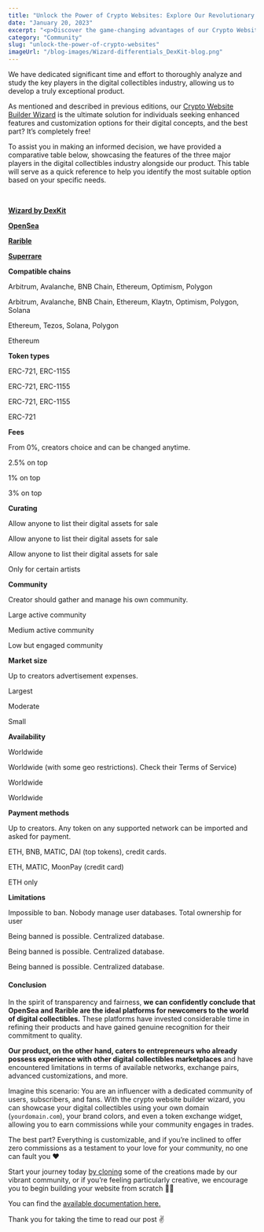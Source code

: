 ```yaml
---
title: "Unlock the Power of Crypto Websites: Explore Our Revolutionary Product Today!"
date: "January 20, 2023"
excerpt: "<p>Discover the game-changing advantages of our Crypto Website Builder Wizard, designed to revolutionize your digital collectibles journey. Explore advanced features, unparalleled customization options, and seamless migration for your crypto website. Don&#8217;t miss out on this opportunity to take your online presence to new heights!</p> "
category: "Community"
slug: "unlock-the-power-of-crypto-websites"
imageUrl: "/blog-images/Wizard-differentials_DexKit-blog.png"
---
```


We have dedicated significant time and effort to thoroughly analyze and study the key players in the digital collectibles industry, allowing us to develop a truly exceptional product.

As mentioned and described in previous editions, our [Crypto Website Builder Wizard](https://whitelabel-nft.dexkit.com/admin/create) is the ultimate solution for individuals seeking enhanced features and customization options for their digital concepts, and the best part? It’s completely free!

To assist you in making an informed decision, we have provided a comparative table below, showcasing the features of the three major players in the digital collectibles industry alongside our product. This table will serve as a quick reference to help you identify the most suitable option based on your specific needs.

 

**[Wizard by DexKit](https://whitelabel-nft.dexkit.com/admin/create?_ga=2.19318648.1506910254.1705192601-1648656589.1702664712)**

**[OpenSea](https://opensea.io/)**

**[Rarible](https://rarible.com/)**

**[Superrare](https://superrare.com/)**

**Compatible chains**

Arbitrum, Avalanche, BNB Chain, Ethereum, Optimism, Polygon

Arbitrum, Avalanche, BNB Chain, Ethereum, Klaytn, Optimism, Polygon, Solana

Ethereum, Tezos, Solana, Polygon

Ethereum

**Token types**

ERC-721, ERC-1155

ERC-721, ERC-1155

ERC-721, ERC-1155

ERC-721

**Fees**

From 0%, creators choice and can be changed anytime.

2.5% on top

1% on top

3% on top

**Curating**

Allow anyone to list their digital assets for sale

Allow anyone to list their digital assets for sale

Allow anyone to list their digital assets for sale

Only for certain artists

**Community**

Creator should gather and manage his own community.

Large active community

Medium active community

Low but engaged community

**Market size**

Up to creators advertisement expenses.

Largest

Moderate

Small

**Availability**

Worldwide

Worldwide (with some geo restrictions). Check their Terms of Service)

Worldwide

Worldwide

**Payment methods**

Up to creators. Any token on any supported network can be imported and asked for payment.

ETH, BNB, MATIC, DAI (top tokens), credit cards.

ETH, MATIC, MoonPay (credit card)

ETH only

**Limitations**

Impossible to ban. Nobody manage user databases. Total ownership for user

Being banned is possible. Centralized database.

Being banned is possible. Centralized database.

Being banned is possible. Centralized database.

#### Conclusion

In the spirit of transparency and fairness, **we can confidently conclude that OpenSea and Rarible are the ideal platforms for newcomers to the world of digital collectibles.** These platforms have invested considerable time in refining their products and have gained genuine recognition for their commitment to quality.

**Our product, on the other hand, caters to entrepreneurs who already possess experience with other digital collectibles marketplaces** and have encountered limitations in terms of available networks, exchange pairs, advanced customizations, and more.

Imagine this scenario: You are an influencer with a dedicated community of users, subscribers, and fans. With the crypto website builder wizard, you can showcase your digital collectibles using your own domain (`yourdomain.com`), your brand colors, and even a token exchange widget, allowing you to earn commissions while your community engages in trades.

The best part? Everything is customizable, and if you’re inclined to offer zero commissions as a testament to your love for your community, no one can fault you ❤

Start your journey today [by cloning](https://whitelabel-nft.dexkit.com/site) some of the creations made by our vibrant community, or if you’re feeling particularly creative, we encourage you to begin building your website from scratch 👨‍🎨

You can find the [available documentation here.](https://docs.dexkit.com/defi-products/nft-marketplace/overview)

Thank you for taking the time to read our post ✌